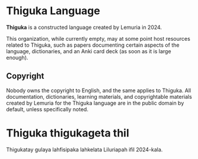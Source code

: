 # Thiguka Language

**Thiguka** is a constructed language created by Lemuria in 2024.

This organization, while currently empty, may at some point host resources related to Thiguka, such as papers documenting certain aspects of the language, dictionaries, and an Anki card deck (as soon as it is large enough).

## Copyright
Nobody owns the copyright to English, and the same applies to Thiguka. All documentation, dictionaries, learning materials, and copyrightable materials created by Lemuria for the Thiguka language are in the public domain by default, unless specifically noted.

# Thiguka thigukageta thil

Thigukatay gulaya lahfisipaka lahkelata Liluriapah ifil 2024-kala.


